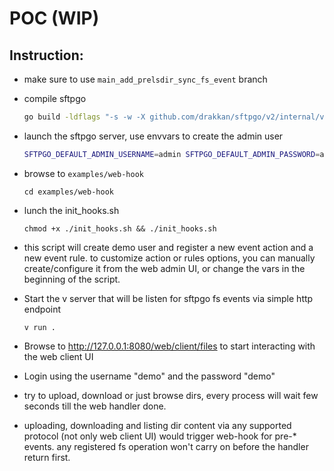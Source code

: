 # POC (WIP)
## Instruction:
- make sure to use `main_add_prelsdir_sync_fs_event` branch 
 
- compile sftpgo
    ```bash
    go build -ldflags "-s -w -X github.com/drakkan/sftpgo/v2/internal/version.commit=`git describe --always --abbrev=8 --dirty` -X github.com/drakkan/sftpgo/v2/internal/version.date=`date -u +%FT%TZ`" -o sftpgo
    ```

- launch the sftpgo server, use envvars to create the admin user
    ```bash
    SFTPGO_DEFAULT_ADMIN_USERNAME=admin SFTPGO_DEFAULT_ADMIN_PASSWORD=admin ./sftpgo serve --log-level debug
    ```

- browse to `examples/web-hook`
    ```
    cd examples/web-hook
    ```

- lunch the init_hooks.sh
    ```
    chmod +x ./init_hooks.sh && ./init_hooks.sh
    ```

- this script will create demo user and register a new event action and a new event rule. to customize action or rules options, you can manually create/configure it from the web admin UI, or change the vars in the beginning of the script.

- Start the v server that will be listen for sftpgo fs events via simple http endpoint
    ```
    v run .
    ```

- Browse to http://127.0.0.1:8080/web/client/files to start interacting with the web client UI

- Login using the username "demo" and the password "demo"

- try to upload, download or just browse dirs, every process will wait few seconds till the web handler done.

- uploading, downloading and listing dir content via any supported protocol (not only web client UI) would trigger web-hook for pre-* events. any registered fs operation won't carry on before the handler return first.
